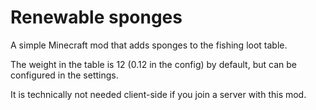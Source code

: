 # Renewable sponges

A simple Minecraft mod that adds sponges to the fishing loot table.

The weight in the table is 12 (0.12 in the config) by default, but can be configured in the settings.

It is technically not needed client-side if you join a server with this mod.
